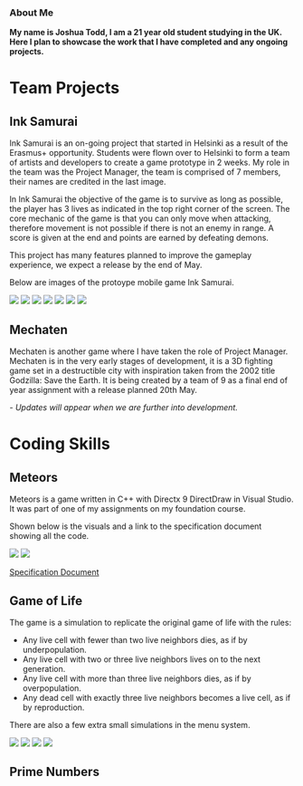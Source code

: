 ### About Me


**My name is Joshua Todd, I am a 21 year old student studying in the UK.
Here I plan to showcase the work that I have completed and any ongoing projects.**


# Team Projects

## Ink Samurai

Ink Samurai is an on-going project that started in Helsinki as a result of the Erasmus+ opportunity.
Students were flown over to Helsinki to form a team of artists and developers to create a game prototype in 2 weeks.
My role in the team was the Project Manager, the team is comprised of 7 members, their names are credited in the last image.

In Ink Samurai the objective of the game is to survive as long as possible, the player has 3 lives as indicated in the top right corner of the screen. The core mechanic of the game is that you can only move when attacking, therefore movement is not possible if there is not an enemy in range. A score is given at the end and points are earned by defeating demons.

This project has many features planned to improve the gameplay experience, we expect a release by the end of May.

Below are images of the protoype mobile game Ink Samurai.

<img src="Portfolio/Ink%20Samurai/Images/Screenshot_2019-02-27-18-03-02-277_com.Name.InkSamurai.png">

<img src="Portfolio/Ink%20Samurai/Images/Screenshot_2019-02-27-18-02-38-137_com.Name.InkSamurai.png">

<img src="Portfolio/Ink%20Samurai/Images/Screenshot_2019-02-27-18-02-41-015_com.Name.InkSamurai.png">

<img src="Portfolio/Ink%20Samurai/Images/Screenshot_2019-02-27-18-02-32-125_com.Name.InkSamurai.png">

<img src="Portfolio/Ink%20Samurai/Images/Screenshot_2019-02-27-18-02-52-138_com.Name.InkSamurai.png">

<img src="Portfolio/Ink%20Samurai/Images/Screenshot_2019-02-27-18-02-57-676_com.Name.InkSamurai.png">

<img src="Portfolio/Ink%20Samurai/Images/Screenshot_2019-02-27-18-02-12-901_com.Name.InkSamurai.png">


## Mechaten

Mechaten is another game where I have taken the role of Project Manager. Mechaten is in the very early stages of development, it is a 3D fighting game set in a destructible city with inspiration taken from the 2002 title Godzilla: Save the Earth. It is being created by a team of 9 as a final end of year assignment with a release planned 20th May.

*- Updates will appear when we are further into development.*

# Coding Skills

## Meteors

Meteors is a game written in C++ with Directx 9 DirectDraw in Visual Studio. It was part of one of my assignments on my foundation course.

Shown below is the visuals and a link to the specification document showing all the code.

<img src="Portfolio/Meteors/Meteors.png">

<img src="Portfolio/Meteors/earth.png">

[Specification Document](https://github.com/Dimpo10/JoshuaTodd.github.io/blob/master/Portfolio/Meteors/Report.pdf)

## Game of Life

The game is a simulation to replicate the original game of life with the rules:

* Any live cell with fewer than two live neighbors dies, as if by underpopulation.
* Any live cell with two or three live neighbors lives on to the next generation.
* Any live cell with more than three live neighbors dies, as if by overpopulation.
* Any dead cell with exactly three live neighbors becomes a live cell, as if by reproduction.

There are also a few extra small simulations in the menu system.

<img src="Portfolio/Game of life/Images/Menu.PNG">

<img src="Portfolio/Game of life/Images/GOL.PNG">

<img src="Portfolio/Game of life/Images/Colours.PNG">

<img src="Portfolio/Game of life/Images/Move.PNG">

## Prime Numbers

